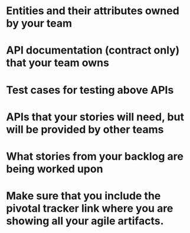 # Entities and their attributes owned by your team 
# API documentation (contract only) that your team owns
# Test cases for testing above APIs
# APIs that your stories will need, but will be provided by other teams
# What stories from your backlog are being worked upon
# Make sure that you include the pivotal tracker link where you are showing all your agile artifacts.